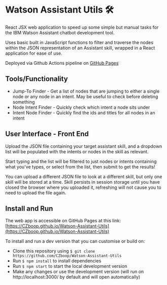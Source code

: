 # Watson Assistant Utils 🛠️
React JSX web application to speed up some simple but manual tasks for the IBM Watson Assistant chatbot development tool.

Uses basic built in JavaScript functions to filter and traverse the nodes within the JSON representation of an Assistant skill, wrapped in a React application for ease of use.

Deployed via Github Actions pipeline on [GitHub Pages](https://CZboop.github.io/Watson-Assistant-Utils)

## Tools/Functionality
* Jump-To Finder - Get a list of nodes that are jumping to either a single node or any node in an intent. May be useful to check before deleting something
* Node Intent Finder - Quickly check which intent a node sits under
* Intent Node Finder - Quickly find the ids and titles for all nodes in an intent

## User Interface - Front End
Upload the JSON file containing your target assistant skill, and a dropdown list will be populated with the intents or nodes in the skill as relevant. 

Start typing and the list will be filtered to just nodes or intents containing what you've types, or select from the list, then submit to get the results!

You can upload a different JSON file to look at a different skill, but only one skill will be stored at a time. Skill persists in session storage until you have closed the browser where you uploaded it, refreshing will not cause you to need to upload the file again.

## Install and Run
The web app is accessible on GitHub Pages at this link: [https://CZboop.github.io/Watson-Assistant-Utils](https://CZboop.github.io/Watson-Assistant-Utils)

To install and run a dev version that you can customise or build on:
* Clone this repository using ```$ git clone https://github.com/CZboop/Watson-Assistant-Utils```
* Run ```$ npm install``` to install dependencies
* Run ```$ npm start``` to start the local development version
* Make any changes or use the development version (will run on http://localhost:3000/ by default and will open automatically)
